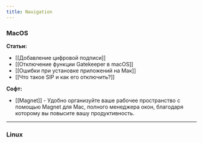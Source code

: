 ```yaml
---
title: Navigation
---
```

### MacOS

**Статьи:**

- [[Добавление цифровой подписи]]
- [[Отключение функции Gatekeeper в macOS]]
- [[Ошибки при установке приложений на Мак]]
- [[Что такое SIP и как его отключить?]]

**Софт:**

- [[Magnet]] - Удобно организуйте ваше рабочее пространство с помощью Magnet для Mac, полного менеджера окон, благодаря которому вы повысите вашу продуктивность.

---
### Linux

